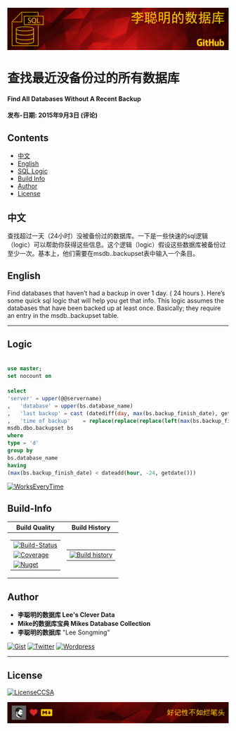 ![CLEVER DATA GIT REPO](https://raw.githubusercontent.com/LiCongMingDeShujuku/git-resources/master/0-clever-data-github.png "李聪明的数据库")

# 查找最近没备份过的所有数据库
#### Find All Databases Without A Recent Backup
**发布-日期: 2015年9月3日 (评论)**

## Contents

- [中文](#中文)
- [English](#English)
- [SQL Logic](#Logic)
- [Build Info](#Build-Info)
- [Author](#Author)
- [License](#License) 


## 中文
查找超过一天（24小时）没被备份过的数据库。一下是一些快速的sql逻辑（logic）可以帮助你获得这些信息。这个逻辑（logic）假设这些数据库被备份过至少一次。基本上，他们需要在msdb..backupset表中输入一个条目。

## English
Find databases that haven’t had a backup in over 1 day. ( 24 hours ). Here’s some quick sql logic that will help you get that info. This logic assumes the databases that have been backed up at least once. Basically; they require an entry in the msdb..backupset table.

---
## Logic
```SQL

use master;
set nocount on
 
select
'server' = upper(@@servername)
,   'database' = upper(bs.database_name)
,   'last backup' = cast (datediff(day, max(bs.backup_finish_date), getdate()) as varchar(10)) + ' Days Old'
,   'time of backup'    = replace(replace(replace(left(max(bs.backup_finish_date), 19),':', '-'), 'AM', 'am'), 'PM', 'pm') + ' ' + datename(dw, max(bs.backup_finish_date)) from
msdb.dbo.backupset bs
where
type = 'd'
group by
bs.database_name
having
(max(bs.backup_finish_date) < dateadd(hour, -24, getdate()))

```



[![WorksEveryTime](https://forthebadge.com/images/badges/60-percent-of-the-time-works-every-time.svg)](https://shitday.de/)

## Build-Info

| Build Quality | Build History |
|--|--|
|<table><tr><td>[![Build-Status](https://ci.appveyor.com/api/projects/status/pjxh5g91jpbh7t84?svg?style=flat-square)](#)</td></tr><tr><td>[![Coverage](https://coveralls.io/repos/github/tygerbytes/ResourceFitness/badge.svg?style=flat-square)](#)</td></tr><tr><td>[![Nuget](https://img.shields.io/nuget/v/TW.Resfit.Core.svg?style=flat-square)](#)</td></tr></table>|<table><tr><td>[![Build history](https://buildstats.info/appveyor/chart/tygerbytes/resourcefitness)](#)</td></tr></table>|

## Author

- **李聪明的数据库 Lee's Clever Data**
- **Mike的数据库宝典 Mikes Database Collection**
- **李聪明的数据库** "Lee Songming"

[![Gist](https://img.shields.io/badge/Gist-李聪明的数据库-<COLOR>.svg)](https://gist.github.com/congmingshuju)
[![Twitter](https://img.shields.io/badge/Twitter-mike的数据库宝典-<COLOR>.svg)](https://twitter.com/mikesdatawork?lang=en)
[![Wordpress](https://img.shields.io/badge/Wordpress-mike的数据库宝典-<COLOR>.svg)](https://mikesdatawork.wordpress.com/)

---
## License
[![LicenseCCSA](https://img.shields.io/badge/License-CreativeCommonsSA-<COLOR>.svg)](https://creativecommons.org/share-your-work/licensing-types-examples/)

![Lee Songming](https://raw.githubusercontent.com/LiCongMingDeShujuku/git-resources/master/1-clever-data-github.png "李聪明的数据库")

